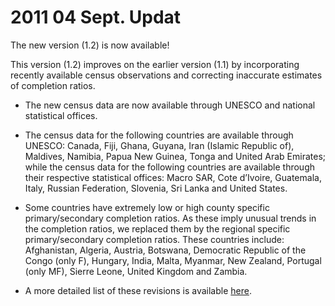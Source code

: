 # 2011 04 Sept. Updat
<p>The new version (1.2) is now available!</p>
<p>This version (1.2) improves on the earlier version (1.1) by incorporating recently available census observations and correcting inaccurate estimates of completion ratios.</p>
<ul>
<li>
<p>The new census data are now available through UNESCO and national statistical offices.</p>
</li>
<li>
<p>The census data for the following countries are available through UNESCO: Canada, Fiji, Ghana, Guyana, Iran (Islamic Republic of), Maldives, Namibia, Papua New Guinea, Tonga and United Arab Emirates; while the census data for the following countries are available through their respective statistical offices: Macro SAR, Cote d’Ivoire, Guatemala, Italy, Russian Federation, Slovenia, Sri Lanka and United States.</p>
</li>
<li>
<p>Some countries have extremely low or high county specific primary/secondary completion ratios. As these imply unusual trends in the completion ratios, we replaced them by the regional specific primary/secondary completion ratios. These countries include: Afghanistan, Algeria, Austria, Botswana, Democratic Republic of the Congo (only F), Hungary, India, Malta, Myanmar, New Zealand, Portugal (only MF), Sierre Leone, United Kingdom and Zambia.</p>
</li>
<li>
<p>A more detailed list of these revisions is available <a href="https://github.com/barrolee/BarroLeeDataSet/blob/master/BLData/Update_notes_v1.2.pdf">here</a>.</p>
</li>
</ul>

